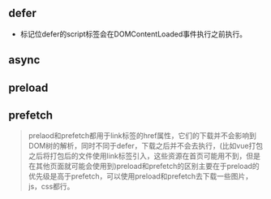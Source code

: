 ## defer
- 标记位defer的script标签会在DOMContentLoaded事件执行之前执行。
## async
## preload
## prefetch
> prelaod和prefetch都用于link标签的href属性，它们的下载并不会影响到DOM树的解析，同时不同于defer，下载之后并不会去执行，(比如vue打包之后将打包后的文件使用link标签引入，这些资源在首页可能用不到，但是在其他页面就可能会使用到)preload和prefetch的区别主要在于preload的优先级是高于prefetch，可以使用preload和prefetch去下载一些图片，js，css都行。